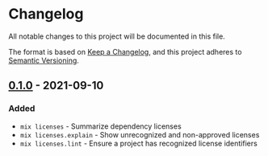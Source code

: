 <!--
SPDX-FileCopyrightText: 2021 Rosa Richter

SPDX-License-Identifier: MIT
-->

# Changelog

All notable changes to this project will be documented in this file.

The format is based on [Keep a Changelog](https://keepachangelog.com/en/1.0.0/),
and this project adheres to [Semantic Versioning](https://semver.org/spec/v2.0.0.html).

## [0.1.0] - 2021-09-10

### Added

- `mix licenses` - Summarize dependency licenses
- `mix licenses.explain` - Show unrecognized and non-approved licenses
- `mix licenses.lint` - Ensure a project has recognized license identifiers


[Unreleased]: https://git.sr.ht/~cosmicrose/hex_licenses/log
[0.1.0]: https://git.sr.ht/~cosmicrose/hex_licenses/refs/v0.1.0
